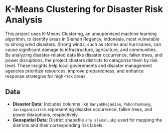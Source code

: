 # K-Means Clustering for Disaster Risk Analysis

This project uses K-Means Clustering, an unsupervised machine learning algorithm, to identify areas in Sleman Regency, Indonesia, most vulnerable to strong wind disasters. Strong winds, such as storms and hurricanes, can cause significant damage to infrastructure, agriculture, and communities. By analyzing disaster-related data like disaster occurrence, fallen trees, and power disruptions, the project clusters districts to categorize them by risk level. These insights help local governments and disaster management agencies prioritize resources, improve preparedness, and enhance response strategies for high-risk areas.
## Data
- **Disaster Data**: Includes columns like `BanyakKejadian`, `PohonTumbang`, `JaringanListrik` representing disaster occurrence, fallen trees, and power disruptions, respectively.
- **Geospatial Data**: District shapefile `shp sleman.shp` used for mapping the districts and their corresponding risk labels.
